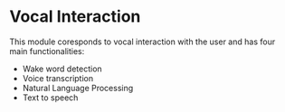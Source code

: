 # Vocal Interaction
This module coresponds to vocal interaction with the user and has four main functionalities:
- Wake word detection
- Voice transcription
- Natural Language Processing
- Text to speech
